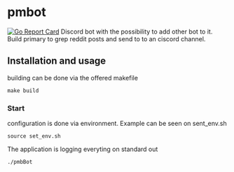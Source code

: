 # pmbot
[![Go Report Card](https://goreportcard.com/badge/github.com/Kaibling/pmbot)](https://goreportcard.com/report/github.com/Kaibling/pmbot)
Discord bot with the possibility to add other bot to it.
Build primary to grep reddit posts and send to to an ciscord channel.
## Installation and usage ##
building can be done via the offered makefile
```shell
make build
```
### Start ###
configuration is done via environment. Example can be seen on sent_env.sh
```shell
source set_env.sh
```
The application is logging everyting on standard out
```shell
./pmbBot
```

